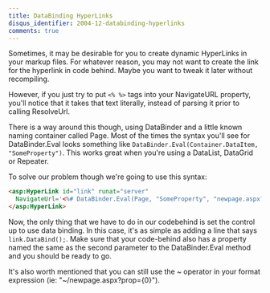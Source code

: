```yaml
---
title: DataBinding HyperLinks
disqus_identifier: 2004-12-databinding-hyperlinks
comments: true
---
```


Sometimes, it may be desirable for you to create dynamic HyperLinks in your markup files. For whatever reason, you may not want to create the link for the hyperlink in code behind. Maybe you want to tweak it later without recompiling.

However, if you just try to put `<% %>` tags into your NavigateURL property, you'll notice that it takes that text literally, instead of parsing it prior to calling ResolveUrl.

There is a way around this though, using DataBinder and a little known naming container called Page. Most of the times the syntax you'll see for DataBinder.Eval looks something like `DataBinder.Eval(Container.DataItem, "SomeProperty")`. This works great when you're using a DataList, DataGrid or Repeater.

To solve our problem though we're going to use this syntax:

``` html
<asp:HyperLink id="link" runat="server"
  NavigateUrl='<%# DataBinder.Eval(Page, "SomeProperty", "newpage.aspx?prop={0}") %>'>Click Me
</asp:HyperLink>
```

Now, the only thing that we have to do in our codebehind is set the control up to use data binding. In this case, it's as simple as adding a line that says `link.DataBind();`. Make sure that your code-behind also has a property named the same as the second parameter to the DataBinder.Eval method and you should be ready to go.

It's also worth mentioned that you can still use the ~ operator in your format expression (ie: "~/newpage.aspx?prop={0}").
